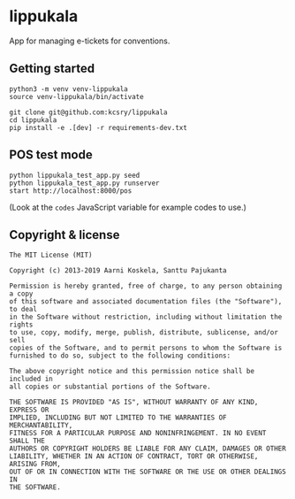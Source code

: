 lippukala
=========

App for managing e-tickets for conventions.

Getting started
---------------

    python3 -m venv venv-lippukala
    source venv-lippukala/bin/activate

    git clone git@github.com:kcsry/lippukala
    cd lippukala
    pip install -e .[dev] -r requirements-dev.txt


POS test mode
-------------

	python lippukala_test_app.py seed
	python lippukala_test_app.py runserver
	start http://localhost:8000/pos

(Look at the `codes` JavaScript variable for example codes to use.)


Copyright & license
-------------------

    The MIT License (MIT)

    Copyright (c) 2013-2019 Aarni Koskela, Santtu Pajukanta

    Permission is hereby granted, free of charge, to any person obtaining a copy
    of this software and associated documentation files (the "Software"), to deal
    in the Software without restriction, including without limitation the rights
    to use, copy, modify, merge, publish, distribute, sublicense, and/or sell
    copies of the Software, and to permit persons to whom the Software is
    furnished to do so, subject to the following conditions:

    The above copyright notice and this permission notice shall be included in
    all copies or substantial portions of the Software.

    THE SOFTWARE IS PROVIDED "AS IS", WITHOUT WARRANTY OF ANY KIND, EXPRESS OR
    IMPLIED, INCLUDING BUT NOT LIMITED TO THE WARRANTIES OF MERCHANTABILITY,
    FITNESS FOR A PARTICULAR PURPOSE AND NONINFRINGEMENT. IN NO EVENT SHALL THE
    AUTHORS OR COPYRIGHT HOLDERS BE LIABLE FOR ANY CLAIM, DAMAGES OR OTHER
    LIABILITY, WHETHER IN AN ACTION OF CONTRACT, TORT OR OTHERWISE, ARISING FROM,
    OUT OF OR IN CONNECTION WITH THE SOFTWARE OR THE USE OR OTHER DEALINGS IN
    THE SOFTWARE.
